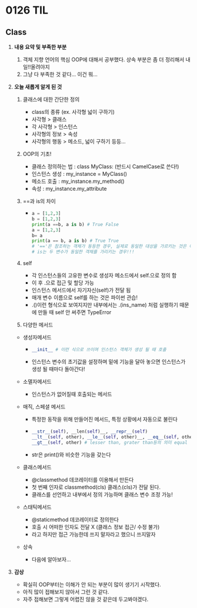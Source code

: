# 0126 TIL

## Class

 1. **내용 요약 및 부족한 부분**

    1. 객체 지향 언어의 핵심 OOP에 대해서 공부했다. 상속 부분은 좀 더 정리해서 내일!!올려야지
    1. 그냥 다 부족한 것 같다... 이건 뭐...
    
 2. **오늘 새롭게 알게 된 것**

    1. 클래스에 대한 간단한 정의
       * class의 종류 (ex. 사각형 넓이 구하기)
       * 사각형 > 클래스
       * 각 사각형 > 인스턴스
       * 사각형의 정보 > 속성
       * 사각형의 행동 > 메소드, 넓이 구하기 등등...
    
    2. OOP의 기초!
       * 클래스 정의하는 법 : class MyClass: (반드시 CamelCase로 쓴다!)
       * 인스턴스 생성 : my_instance = MyClass()
       * 메소드 호출 : my_instance.my_method()
       * 속성 : my_instance.my_attribute
    
    3. ==과 is의 차이
    
       * ```python
         a = [1,2,3]
         b = [1,2,3]
         print(a ==b, a is b) # True False
         a = [1,2,3]
         b= a
         print(a == b, a is b) # True True
         # '=='은 참조하는 객체가 동등한 경우, 실제로 동일한 대상을 가르키는 것은 아닐 수도...
         # is는 두 변수가 동일한 객체를 가리키는 경우!!!
         ```
    
    4. self
    
       * 각 인스턴스들의 고유한 변수로 생성자 메소드에서 self.<name>으로 정의 함
       * 이 후 <instance>.<name>으로 접근 및 할당 가능
       * 인스턴스 메서드에서 자기자신(self)가 전달 됨
       * 매개 변수 이름으로 self를 하는 것은 파이썬 관습!
       * .()이런 형식으로 보여지지만 내부에서는 .(ins_name) 처럼 실행하기 때문에 만들 때 self 안 써주면 TypeError
    
    5. 다양한 메서드
    
      * 생성자메서드
    
        * ```python
          __init__ # 이런 식으로 쓰이며 인스턴스 객체가 생성 될 때 호출
          ```
    
        * 인스턴스 변수의 초기값을 설정하며 밑에 기능을 달아 놓으면 인스턴스가 생성 될 때마다 돌아간다!
    
      * 소멸자메서드
    
        * 인스턴스가 없어질때 호출되는 메서드
    
      * 매직, 스페셜 메서드
    
        * 특정한 동작을 위해 만들어진 메서드, 특정 상황에서 자동으로 불린다
    
        * ```python
          __str__(self), __len(self)__, __repr__(self)
          __lt__(self, other), __le__(self, other)__, __eq__(self, other) 등
          __gt__(self, other) # lesser than, grater than등의 의미 equal
          ```
    
        * str은 print()와 비슷한 기능을 갖는다
    
      * 클래스메서드
    
        * @classmethod 데코레이터를 이용해서 만든다
        * 첫 번째 인자로 classmethod(cls) 클래스(cls)가 전달 된다.
        * 클래스를 선언하고 내부에서 정의 가능하며 클래스 변수 조정 가능!
    
      * 스태틱메서드
    
        * @staticmethod 데코레이터로 정의한다
        * 호출 시 어떠한 인자도 전달 X (클래스 정보 접근/ 수정 불가)
        * 라고 하지만 접근 가능한데 쓰지 말자라고 했으니 쓰지말자
    
      * 상속
    
        * 다음에 알아보자...
    
 3. **감상**

    * 확실히 OOP부터는 이해가 안 되는 부분이 많이 생기기 시작했다.
    * 아직 많이 접해보지 않아서 그런 것 같다.
    * 자주 접해보면 그렇게 어렵진 않을 것 같은데 두고봐야겠다.

